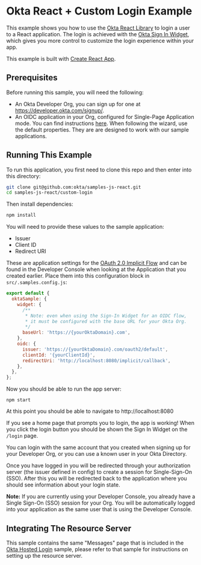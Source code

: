 # Okta React + Custom Login Example

This example shows you how to use the [Okta React Library][] to login a user to a React application.  The login is achieved with the [Okta Sign In Widget][], which gives you more control to customize the login experience within your app.

This example is built with [Create React App][].

## Prerequisites

Before running this sample, you will need the following:

* An Okta Developer Org, you can sign up for one at https://developer.okta.com/signup/.
* An OIDC application in your Org, configured for Single-Page Application mode. You can find instructions [here][OIDC SPA Setup Instructions].  When following the wizard, use the default properties.  They are are designed to work with our sample applications.


## Running This Example

To run this application, you first need to clone this repo and then enter into this directory:

```bash
git clone git@github.com:okta/samples-js-react.git
cd samples-js-react/custom-login
```

Then install dependencies:

```bash
npm install
```

You will need to provide these values to the sample application:

* Issuer
* Client ID
* Redirect URI

These are application settings for the [OAuth 2.0 Implicit Flow][] and can be found in the Developer Console when looking at the Application that you created earlier.  Place them into this configuration block in  `src/.samples.config.js`:


```javascript
export default {
  oktaSample: {
    widget: {
      /**
       * Note: even when using the Sign-In Widget for an OIDC flow,
       * it must be configured with the base URL for your Okta Org.
       */
      baseUrl: 'https://{yourOktaDomain}.com',
    },
    oidc: {
      issuer: 'https://{yourOktaDomain}.com/oauth2/default',
      clientId: '{yourClientId}',
      redirectUri: 'http://localhost:8080/implicit/callback',
    },
  },
};

```

Now you should be able to run the app server:

```
npm start
```

At this point you should be able to navigate to http://localhost:8080

If you see a home page that prompts you to login, the app is working!  When you click the login button you should be shown the Sign In Widget on the `/login` page.

You can login with the same account that you created when signing up for your Developer Org, or you can use a known user in your Okta Directory.

Once you have logged in you will be redirected through your authorization server (the issuer defined in config) to create a session for Single-Sign-On (SSO).  After this you will be redirected back to the application where you should see information about your login state.

**Note:** If you are currently using your Developer Console, you already have a Single Sign-On (SSO) session for your Org.  You will be automatically logged into your application as the same user that is using the Developer Console.


## Integrating The Resource Server

This sample contains the same "Messages" page that is included in the [Okta Hosted Login](/okta-hosted-login) sample, please refer to that sample for instructions on setting up the resource server.

[Create React App]: https://github.com/facebookincubator/create-react-app
[OAuth 2.0 Implicit Flow]: https://developer.okta.com/authentication-guide/implementing-authentication/implicit
[Okta React Library]: https://github.com/okta/okta-oidc-js/tree/master/packages/okta-react
[OIDC SPA Setup Instructions]: https://developer.okta.com/authentication-guide/implementing-authentication/implicit#1-setting-up-your-application
[Okta Sign In Widget]: https://github.com/okta/okta-signin-widget